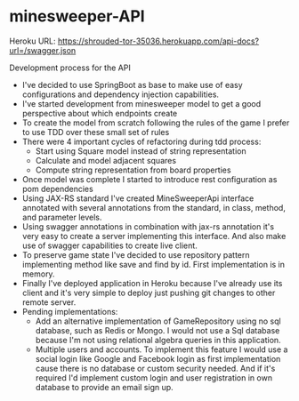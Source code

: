# minesweeper-API


Heroku URL: https://shrouded-tor-35036.herokuapp.com/api-docs?url=/swagger.json


Development process for the API

* I've decided to use SpringBoot as base to make use of easy configurations and dependency injection capabilities.
* I've started development from minesweeper model to get a good perspective about which endpoints create
* To create the model from scratch following the rules of the game I prefer to use TDD over these small set of rules
* There were 4 important cycles of refactoring during tdd process:
    * Start using Square model instead of string representation
    * Calculate and model adjacent squares
    * Compute string representation from board properties
* Once model was complete I started to introduce rest configuration as pom dependencies
* Using JAX-RS standard I've created MineSweeperApi interface annotated with several annotations from the standard, in class, method, and parameter levels.
* Using swagger annotations in combination with jax-rs annotation it's very easy to create a server implementing this interface. And also make use of swagger capabilities to create live client.
* To preserve game state I've decided to use repository pattern implementing method like save and find by id. First implementation is in memory.
* Finally I've deployed application in Heroku because I've already use its client and it's very simple to deploy just pushing git changes to other remote server.
* Pending implementations:
    * Add an alternative implementation of GameRepository using no sql database, such as Redis or Mongo. I would not use a Sql database because I'm not using relational algebra queries in this application.
    * Multiple users and accounts. To implement this feature I would use a social login like Google and Facebook login as first implementation cause there is no database or custom security needed. And if it's required I'd implement custom login  and user registration in own database to provide an email sign up.
    
